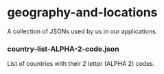 # geography-and-locations
A collection of JSONs used by us in our applications.

### country-list-ALPHA-2-code.json
List of countries with their 2 letter (ALPHA 2) codes.
